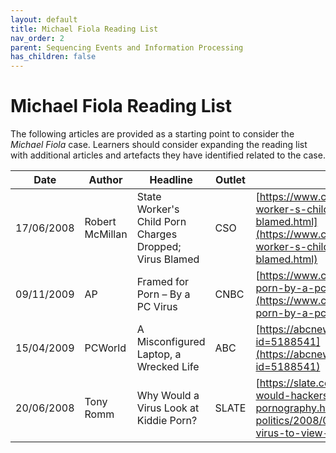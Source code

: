 ```yaml
---
layout: default
title: Michael Fiola Reading List
nav_order: 2
parent: Sequencing Events and Information Processing
has_children: false
---
```


# Michael Fiola Reading List

The following articles are provided as a starting point to consider the *Michael Fiola* case. Learners should consider expanding the reading list with additional articles and artefacts they have identified related to the case.

|Date|Author|Headline|Outlet|Link|Notes
|--- | --- | ---|--- | ---|---|
| 17/06/2008 | Robert McMillan | State Worker's Child Porn Charges Dropped; Virus Blamed | CSO | [https://www.csoonline.com/article/2122832/state-worker-s-child-porn-charges-dropped--virus-blamed.html](https://www.csoonline.com/article/2122832/state-worker-s-child-porn-charges-dropped--virus-blamed.html) |N/A|
| 09/11/2009 | AP | Framed for Porn – By a PC Virus | CNBC | [https://www.cnbc.com/2009/11/09/framed-for-porn-by-a-pc-virus.html](https://www.cnbc.com/2009/11/09/framed-for-porn-by-a-pc-virus.html) |N/A
| 15/04/2009 | PCWorld | A Misconfigured Laptop, a Wrecked Life |ABC| [https://abcnews.go.com/Technology/PCWorld/story?id=5188541](https://abcnews.go.com/Technology/PCWorld/story?id=5188541) |N/A
| 20/06/2008 | Tony Romm | Why Would a Virus Look at Kiddie Porn? |SLATE| [https://slate.com/news-and-politics/2008/06/why-would-hackers-program-a-virus-to-view-child-pornography.html](https://slate.com/news-and-politics/2008/06/why-would-hackers-program-a-virus-to-view-child-pornography.html) |N/A
